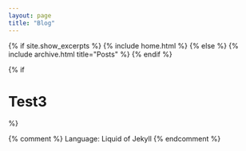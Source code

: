 ```yaml
---
layout: page
title: "Blog"
---
```


{% if site.show_excerpts %}
  {% include home.html %}
{% else %}
  {% include archive.html title="Posts" %}
{% endif %}

{% if <h1>Test3</h1> %}

{% comment %}
Language: Liquid of Jekyll
{% endcomment %}
